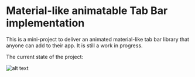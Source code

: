 # Material-like animatable Tab Bar implementation

This is a mini-project to deliver an animated material-like tab bar library that anyone can add to their app.
It is still a work in progress.

The current state of the project:

![alt text](http://imgur.com/YVnY6oy "Tab bar button selection indicator animation")
